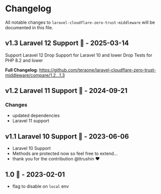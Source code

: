 # Changelog

All notable changes to `laravel-cloudflare-zero-trust-middleware` will be documented in this file.

## v1.3 Laravel 12 Support 💜 - 2025-03-14

Support Laravel 12
Drop Support for Laravel 10 and lower
Drop Tests for PHP 8.2 and lower

**Full Changelog**: https://github.com/teraone/laravel-cloudflare-zero-trust-middleware/compare/1.2...1.3

## v1.2 Laravel 11 Support 💛 - 2024-09-21

### Changes

- updated dependencies
- Laravel 11 support

## v1.1 Laravel 10 Support 💙 - 2023-06-06

- Laravel 10 Support
- Methods are protected now so feel free to extend...
- thank you for the contribution @ttrushin ❤️

## 1.0 🎉 - 2023-02-01

- flag to disable on `local` env
